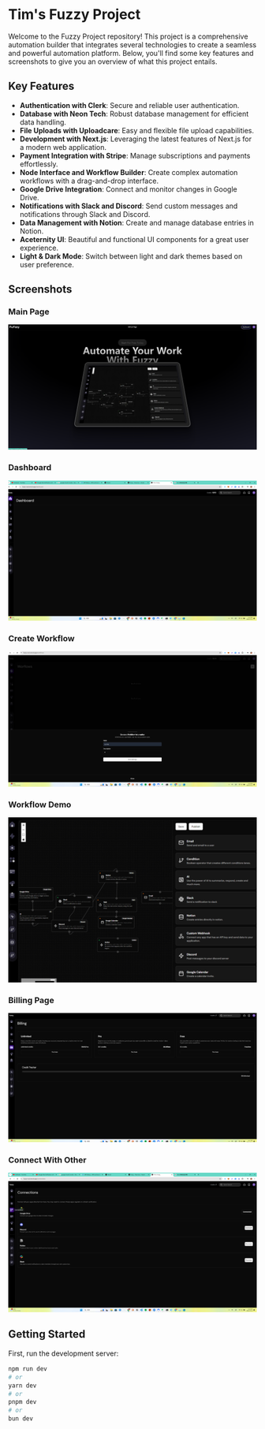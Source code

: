 # Tim's Fuzzy Project



Welcome to the Fuzzy Project repository! This project is a comprehensive automation builder that integrates several technologies to create a seamless and powerful automation platform. Below, you'll find some key features and screenshots to give you an overview of what this project entails.

## Key Features

- **Authentication with Clerk**: Secure and reliable user authentication.
- **Database with Neon Tech**: Robust database management for efficient data handling.
- **File Uploads with Uploadcare**: Easy and flexible file upload capabilities.
- **Development with Next.js**: Leveraging the latest features of Next.js for a modern web application.
- **Payment Integration with Stripe**: Manage subscriptions and payments effortlessly.
- **Node Interface and Workflow Builder**: Create complex automation workflows with a drag-and-drop interface.
- **Google Drive Integration**: Connect and monitor changes in Google Drive.
- **Notifications with Slack and Discord**: Send custom messages and notifications through Slack and Discord.
- **Data Management with Notion**: Create and manage database entries in Notion.
- **Aceternity UI**: Beautiful and functional UI components for a great user experience.
- **Light & Dark Mode**: Switch between light and dark themes based on user preference.

## Screenshots

### Main Page
![Main Page](assets/Mainpage.png)
### Dashboard
![Dashboard](assets/Dashboard.png)

### Create Workflow
![Create Workflow](assets/Creatworkflow.png)

### Workflow Demo
![Workflow Demo](assets/workflowDemo.png)
### Billing Page
![Billing Page](assets/Billing.png)

### Connect With Other
![Connect With Other](assets/connectWithOtherPlatform.png)
## Getting Started

First, run the development server:

```bash
npm run dev
# or
yarn dev
# or
pnpm dev
# or
bun dev
